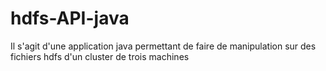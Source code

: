 # hdfs-API-java
Il s'agit d'une application java permettant de faire de manipulation sur des fichiers hdfs d'un cluster de trois machines
